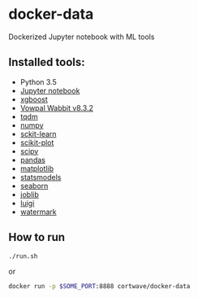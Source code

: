 # docker-data
Dockerized Jupyter notebook with ML tools

## Installed tools:

- Python 3.5
- [Jupyter notebook](https://github.com/jupyter/notebook)
- [xgboost](https://github.com/dmlc/xgboost)
- [Vowpal Wabbit v8.3.2](https://github.com/JohnLangford/vowpal_wabbit)
- [tqdm](https://github.com/noamraph/tqdm)
- [numpy](http://www.numpy.org/)
- [sckit-learn](http://scikit-learn.org/stable/index.html)
- [scikit-plot](https://github.com/reiinakano/scikit-plot)
- [scipy](https://www.scipy.org/)
- [pandas](http://pandas.pydata.org/)
- [matplotlib](http://matplotlib.org/)
- [statsmodels](http://www.statsmodels.org/stable/index.html)
- [seaborn](http://seaborn.pydata.org/)
- [joblib](https://github.com/joblib/joblib)
- [luigi](https://github.com/spotify/luigi)
- [watermark](https://github.com/rasbt/watermark)

## How to run

```bash
./run.sh
```

or

```bash
docker run -p $SOME_PORT:8888 cortwave/docker-data
```
